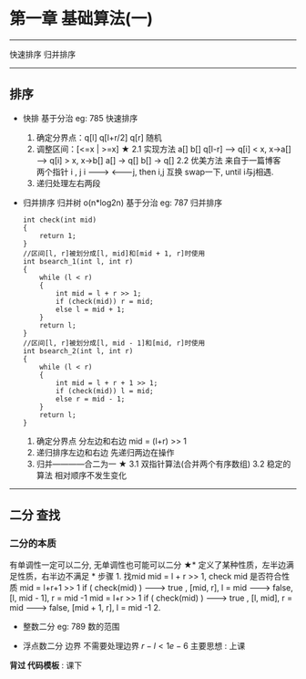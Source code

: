 # 第一章 基础算法(一)

-----
快速排序 归并排序 
*********
## 排序
* 快排
    基于分治 eg: 785 快速排序

    1. 确定分界点：q[l] q[l+r/2] q[r] 随机
    2. 调整区间：[<=x | >=x] ★
        2.1 实现方法
            a[] b[]
            q[l-r] --> q[i] < x, x->a[]
                   --> q[i] > x, x->b[]
            a[] -> q[]
            b[] -> q[]
        2.2 优美方法 来自于一篇博客    
            两个指针 i , j
            i --->  <---j, then i,j 互换 swap一下, until i与j相遇. 
    3. 递归处理左右两段
    
* 归并排序 归并树 o(n*log2n)
    基于分治 eg: 787 归并排序
    ```
    int check(int mid)
    {
        return 1;
    }
    //区间[l, r]被划分成[l, mid]和[mid + 1, r]时使用
    int bsearch_1(int l, int r)
    {
        while (l < r)
        {
            int mid = l + r >> 1;
            if (check(mid)) r = mid;
            else l = mid + 1;
        }
        return l;
    }
    //区间[l, r]被划分成[l, mid - 1]和[mid, r]时使用
    int bsearch_2(int l, int r)
    {
        while (l < r)
        {
            int mid = l + r + 1 >> 1;
            if (check(mid)) l = mid;
            else r = mid - 1;
        }
        return l;
    }
    ```
    1. 确定分界点 分左边和右边
        mid = (l+r) >> 1
    2. 递归排序左边和右边
        先递归两边在操作
    3. 归并————合二为一 ★
    3.1 双指针算法(合并两个有序数组)
    3.2 稳定的算法
        相对顺序不发生变化
*********
## 二分 查找
### 二分的本质
有单调性一定可以二分, 无单调性也可能可以二分
★* 定义了某种性质，左半边满足性质，右半边不满足
    * 步骤
    1. 找mid mid = l + r >> 1, check mid 是否符合性质
    mid = l+r+1 >> 1
        if ( check(mid) ) ---> true , [mid, r], l = mid
                          ---> false, [l, mid - 1], r = mid -1
    mid = l+r >> 1
        if ( check(mid) ) ---> true , [l, mid], r = mid
                          ---> false, [mid + 1, r], l = mid -1
    2. 

* 整数二分 eg: 789 数的范围

* 浮点数二分
    边界 不需要处理边界
    $r - l < 1e-6$
主要思想 : 上课

**背过 代码模板** : 课下
